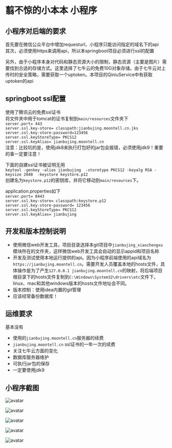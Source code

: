# 翦不惊的小本本 小程序



## 小程序对后端的要求
首先要在微信公众平台中增加requesturl，小程序只能访问指定的域名下的api   
其次，必须使用https来调用api，所以本springboot项目必须进行ssl的配置  

另外，由于小程序本身对代码和静态资源大小的限制，静态资源（主要是图片）需要找到合适的存储方式。这里选择了七牛云的免费10G对象存储。由于七牛云对上传时的安全策略，需要获取一个uptoken。本项目的QiniuService中有获取uptoken的api    

## springboot ssl配置
使用了腾讯云的免费ssl证书   
将文件夹中用于tomcat的证书复制到`main/resources`文件夹下   
`server.port= 443`   
`server.ssl.key-store= classpath:jianbujing.moontell.cn.jks`   
`server.ssl.key-store-password=123456`  
`server.ssl.keyStoreType= PKCS12`  
`server.ssl.keyAlias= jianbujing.moontell.cn`  
注意：比较坑的是，使用jdk8来执行打包好的jar包会报错，必须使用jdk9！重要的事一定要注意！  


下面的自建ssl证书被证明无用   
`keytool -genkey -alias jianbujing  -storetype PKCS12 -keyalg RSA -keysize 2048  -keystore keystore.p12`   
创建名为`keystore.p12`的密钥库，并将它移动到`main/resources`下。  

application.properties如下   
`server.port= 8443`  
`server.ssl.key-store= classpath:keystore.p12`  
`server.ssl.key-store-password= 123456`  
`server.ssl.keyStoreType= PKCS12`   
`server.ssl.keyAlias= jianbujing`   
 
## 开发和版本控制说明
- 使用微信web开发工具，项目目录选择本git项目中`jianbujing_xiaochengxu`模块所在的文件夹，这样微信web开发工具会自动的显示appid和项目名称
- 开发及测试使用本地运行提供的api。因为小程序前端使用的api域名为`https://jianbujing.moontell.cn`。需要开发人员覆盖本地的hosts文件，具体操作是为了产生`127.0.0.1 jianbujing.moontell.cn`的映射，将后端项目根目录下的hosts文件复制到`C:\Windows\System32\drivers\etc`文件下，linux、mac和其他windows版本的hosts文件地址会不同。    
- 版本控制：使用idea内置的git管理   
- 应该经常备份数据库！

## 运维要求
基本没有  
- 使用的`jianbujing.moontell.cn`服务器的续费
- `jianbujing.moontell.cn` ssl证书的一年一次的续费
- 关注七牛云方面的变化
- 数据库服务器维护
- 可执行jar包的保存
- 一定要使用jdk9 

## 小程序截图
![avatar](screenshot/a.png)

![avatar](screenshot/b.png)

![avatar](screenshot/c.png)

![avatar](screenshot/d.png)

![avatar](screenshot/e.png)


